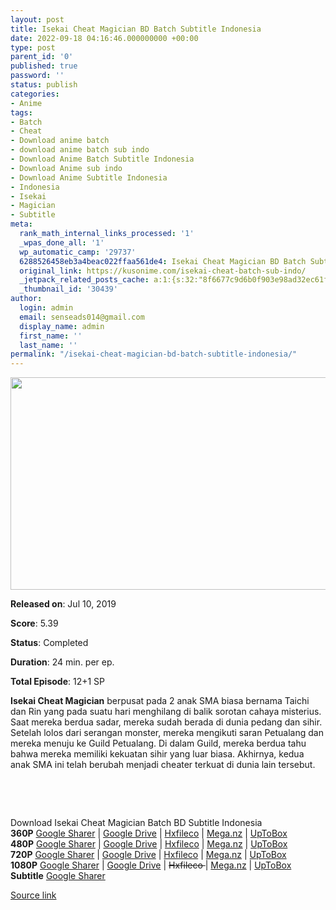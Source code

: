 ```yaml
---
layout: post
title: Isekai Cheat Magician BD Batch Subtitle Indonesia
date: 2022-09-18 04:16:46.000000000 +00:00
type: post
parent_id: '0'
published: true
password: ''
status: publish
categories:
- Anime
tags:
- Batch
- Cheat
- Download anime batch
- download anime batch sub indo
- Download Anime Batch Subtitle Indonesia
- Download Anime sub indo
- Download Anime Subtitle Indonesia
- Indonesia
- Isekai
- Magician
- Subtitle
meta:
  rank_math_internal_links_processed: '1'
  _wpas_done_all: '1'
  wp_automatic_camp: '29737'
  6288526458eb3a4beac022ffaa561de4: Isekai Cheat Magician BD Batch Subtitle Indonesia
  original_link: https://kusonime.com/isekai-cheat-batch-sub-indo/
  _jetpack_related_posts_cache: a:1:{s:32:"8f6677c9d6b0f903e98ad32ec61f8deb";a:2:{s:7:"expires";i:1663517826;s:7:"payload";a:3:{i:0;a:1:{s:2:"id";i:29806;}i:1;a:1:{s:2:"id";i:24832;}i:2;a:1:{s:2:"id";i:27250;}}}}
  _thumbnail_id: '30439'
author:
  login: admin
  email: senseads014@gmail.com
  display_name: admin
  first_name: ''
  last_name: ''
permalink: "/isekai-cheat-magician-bd-batch-subtitle-indonesia/"
---
```

<p><img width="533" height="340" src="{{ site.baseurl }}/assets/2022/09/Isekai-Cheat-Magician-533x340.jpg" class="attachment-thumb-large size-thumb-large wp-post-image" alt="" loading="lazy" title="Isekai Cheat Magician BD Batch Subtitle Indonesia" srcset="https://kusonime.com/wp-content/uploads/2019/08/Isekai-Cheat-Magician-533x340.jpg 533w, https://kusonime.com/wp-content/uploads/2019/08/Isekai-Cheat-Magician-300x191.jpg 300w, https://kusonime.com/wp-content/uploads/2019/08/Isekai-Cheat-Magician-768x490.jpg 768w, https://kusonime.com/wp-content/uploads/2019/08/Isekai-Cheat-Magician-520x332.jpg 520w, https://kusonime.com/wp-content/uploads/2019/08/Isekai-Cheat-Magician.jpg 1000w" sizes="(max-width: 533px) 100vw, 533px" />
<p><b>Released on</b>: Jul 10, 2019</p>
<p>
<p><b>Score</b>: 5.39</p>
<p>
<p><b>Status</b>: Completed</p>
<p>
<p><b>Duration</b>: 24 min. per ep.</p>
<p>
<p><b>Total Episode</b>: 12+1 SP</p>
<p>
<p><strong>Isekai Cheat Magician</strong> berpusat pada 2 anak SMA biasa bernama Taichi dan Rin yang pada suatu hari menghilang di balik sorotan cahaya misterius. Saat mereka berdua sadar, mereka sudah berada di dunia pedang dan sihir. Setelah lolos dari serangan monster, mereka mengikuti saran Petualang dan mereka menuju ke Guild Petualang. Di dalam Guild, mereka berdua tahu bahwa mereka memiliki kekuatan sihir yang luar biasa. Akhirnya, kedua anak SMA ini telah berubah menjadi cheater terkuat di dunia lain tersebut.</p>
<p>
<p> </p>
<p>
<p> </p>
<p>
<div class="smokeddl">
<div class="smokettl">Download Isekai Cheat Magician Batch BD Subtitle Indonesia</div>
<div class="smokeurl"><strong>360P</strong> <a href="https://acefile.co/f/50076143/kusonime-keisekai-jadi-ahli-sihir-bd-360p-rar" target="_blank" rel="noopener">Google Sharer</a> | <a href="https://drive.google.com/uc?export=download&amp;id=1oC8diCwBzyDwFptVyxtC2oC0BV5w7m4n" target="_blank" rel="noopener">Google Drive</a> | <a href="https://hxfile.co/919ul0e2lvoc" target="_blank" rel="noopener">Hxfileco</a> | <a href="https://mega.nz/file/ilBxDCha#O4qCwxH5iofi8aCF9RePpYTCbAoL-sMCjRNAF21S1gs" target="_blank" rel="noopener">Mega.nz</a> | <a href="https://uptobox.com/n8awr0rjn4c0" target="_blank" rel="noopener">UpToBox</a></div>
<div class="smokeurl"><strong>480P</strong> <a href="https://acefile.co/f/50076144/kusonime-keisekai-jadi-ahli-sihir-bd-480p-rar" target="_blank" rel="noopener">Google Sharer</a> | <a href="https://drive.google.com/uc?export=download&amp;id=1zEZOwS7P5aA54wDkXfg1EVNYldiFUiTt" target="_blank" rel="noopener">Google Drive</a> | <a href="https://hxfile.co/vii7iu610jkm" target="_blank" rel="noopener">Hxfileco</a> | <a href="https://mega.nz/file/OI5UnCzK#XdY83bPRxLfmUSkH3KuR910vNUo0tNFpZfG1iYOdwY8" target="_blank" rel="noopener">Mega.nz</a> | <a href="https://uptobox.com/n5f75batomnw" target="_blank" rel="noopener">UpToBox</a></div>
<div class="smokeurl"><strong>720P</strong> <a href="https://acefile.co/f/50076148/kusonime-keisekai-jadi-ahli-sihir-bd-720p-rar" target="_blank" rel="noopener">Google Sharer</a> | <a href="https://drive.google.com/uc?export=download&amp;id=1pjLWVDwhTbC7FIcX8u5BMccTi7iNuGdd" target="_blank" rel="noopener">Google Drive</a> | <a href="https://hxfile.co/vfrygsuw7ce8" target="_blank" rel="noopener">Hxfileco</a> | <a href="https://mega.nz/file/bkQx1Ixb#9zidUfr5TyzM3k_nCTDcZ2e42nf3hMl1lMGq8JSiAc8" target="_blank" rel="noopener">Mega.nz</a> | <a href="https://uptobox.com/8n2iec1owcyj" target="_blank" rel="noopener">UpToBox</a></div>
<div class="smokeurl"><strong>1080P</strong> <a href="https://acefile.co/f/50076150/kusonime-keisekai-jadi-ahli-sihir-bd-1080p-rar" target="_blank" rel="noopener">Google Sharer</a> | <a href="https://drive.google.com/uc?export=download&amp;id=1CoftoIqYjfQ6zKjV8E6pMQxirxxRi1pe" target="_blank" rel="noopener">Google Drive</a> | <del datetime="2021-07-17T03:45:02+00:00">Hxfileco </del>| <a href="https://mega.nz/file/zhYx1SJK#lmX3N5bPmsrzxU2U7F9GAi-JMcoDH1ue2bcZtHDG-00" target="_blank" rel="noopener">Mega.nz</a> | <a href="https://uptobox.com/se67a2i05wlm" target="_blank" rel="noopener">UpToBox</a></div>
<div class="smokeurl"><strong>Subtitle</strong> <a href="https://acefile.co/f/50076151/kusonime-keisekai-jadi-ahli-sihir-bd-fontsubs-rar" target="_blank" rel="noopener">Google Sharer</a></div>
</div>
<p><a href="https://kusonime.com/isekai-cheat-batch-sub-indo/">Source link </a></p>
